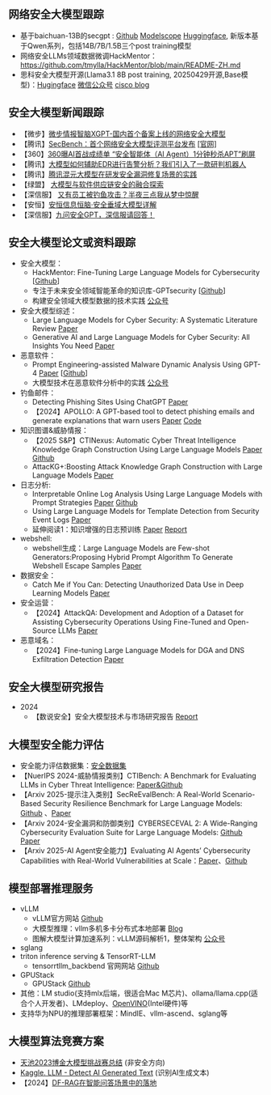 ## 网络安全大模型跟踪 ##
- 基于baichuan-13B的secgpt : [Github](https://github.com/Clouditera/secgpt) [Modelscope](https://modelscope.cn/profile/clouditera) [Huggingface](https://huggingface.co/clouditera/secgpt), 新版本基于Qwen系列，包括14B/7B/1.5B三个post training模型
- 网络安全LLMs领域数据微调HackMentor：https://github.com/tmylla/HackMentor/blob/main/README-ZH.md
- 思科安全大模型开源(Llama3.1 8B post training, 20250429开源,Base模型)：[Hugingface](https://huggingface.co/fdtn-ai/Foundation-Sec-8B)  [微信公众号](https://mp.weixin.qq.com/s/xFf7eovBTM_quQAn33C5Aw?color_scheme=light)   [cisco blog](https://blogs.cisco.com/security/foundation-sec-cisco-foundation-ai-first-open-source-security-model)

## 安全大模型新闻跟踪 ##
- 【微步】[微步情报智脑XGPT-国内首个备案上线的网络安全大模型](https://mp.weixin.qq.com/s?__biz=MzI5NjA0NjI5MQ==&mid=2650180167&idx=1&sn=66a82e5c72c3012d494d1529b1f49eeb&chksm=f44871fbc33ff8ed27ea89e98ddbe601eb0fe1e028d8c1b2f5d18194f3cfead47710a665178b&mpshare=1&scene=1&srcid=0122mgyu5GRP08xBK9uUKMkl&sharer_shareinfo=87fc63df934c57a997a064c24004b1a7&sharer_shareinfo_first=4d6fc799277aed37f498e693fc4a4c59&from=industrynews&version=4.1.20.6006&platform=win#rd)
- 【腾讯】[SecBench：首个网络安全大模型评测平台发布](https://mp.weixin.qq.com/s/7WINLyfWj0MkYNUZYJbcwA) [[官网]](https://secbench.org/)
- 【360】[360曝AI首战成绩单 “安全智能体（AI Agent）1分钟秒杀APT”刷屏](https://mp.weixin.qq.com/s/5kpvzeejPDhNbM_xX9d_lw)
- 【腾讯】[大模型如何辅助EDR进行告警分析？我们引入了一款研判机器人](https://mp.weixin.qq.com/s/fMWqqCBmc4ldG6KNnj1gDA)
- 【腾讯】[腾讯混元大模型在研发安全漏洞修复场景的实践](https://mp.weixin.qq.com/s/KwyuQPmInzXwqWjV46OmhQ)
- 【绿盟】 [大模型与软件供应链安全的融合探索](https://mp.weixin.qq.com/s/IMHEslcT_r5Je849UBSx8w?from=industrynews&version=4.1.22.6014&platform=win&nwr_flag=1#wechat_redirect)
- 【深信服】 [又有员工被钓鱼攻击？半夜三点我从梦中惊醒](https://mp.weixin.qq.com/s/fG1NgkjIYAA8EOPxU_82hg)
- 【安恒】[安恒信息恒脑·安全垂域大模型详解](https://mp.weixin.qq.com/s/mGEbPdvWQBr1h_dC_kPkmg?from=industrynews&version=4.1.22.8029&platform=win&nwr_flag=1#wechat_redirect)
- 【深信服】[九问安全GPT，深信服请回答！](https://www.sangfor.com.cn/blog/5d0a354305be4d488f78a6e4624add86)


## 安全大模型论文或资料跟踪 ##
- 安全大模型：
     - HackMentor: Fine-Tuning Large Language Models for Cybersecurity [[Github](https://github.com/tmylla/HackMentor/blob/main/README-ZH.md)]
     - 专注于未来安全领域智能革命的知识库-GPTsecurity [[Github](https://github.com/mo-xiaoxi/GPTSecurity)]
     - 构建安全领域大模型数据的技术实践 [公众号](https://mp.weixin.qq.com/s/0yCmQQVg0ZS_WqjNdOQEQg)
- 安全大模型综述：
     - Large Language Models for Cyber Security: A Systematic Literature Review [Paper](https://arxiv.org/pdf/2405.04760)
     - Generative AI and Large Language Models for Cyber Security: All Insights You Need [Paper](https://arxiv.org/pdf/2405.12750)
- 恶意软件：
     - Prompt Engineering-assisted Malware Dynamic Analysis Using GPT-4 [Paper](https://mp.weixin.qq.com/s/zIAYb4jF-f5rsEFLNQPbww) [[Github](https://github.com/yan-scnu/Prompted_Dynamic_Detection)]
     - 大模型技术在恶意软件分析中的实践 [公众号](https://mp.weixin.qq.com/s/dWgxOZLVUyHi1maUjdUDaQ)  
- 钓鱼邮件：
     - Detecting Phishing Sites Using ChatGPT [Paper](https://arxiv.org/pdf/2306.05816)
     - 【2024】APOLLO: A GPT-based tool to detect phishing emails and generate explanations that warn users [Paper](https://arxiv.org/pdf/2410.07997) [Code](https://anonymous.4open.science/r/APOLLO-658A/README.md)  
- 知识图谱&威胁情报：
     - 【2025 S&P】CTINexus: Automatic Cyber Threat Intelligence Knowledge Graph Construction Using Large Language Models [Paper](https://arxiv.org/abs/2410.21060)  [Github](https://ctinexus.github.io/)
     - AttacKG+:Boosting Attack Knowledge Graph Construction with Large Language Models [Paper](https://arxiv.org/pdf/2405.04753)
- 日志分析:
    - Interpretable Online Log Analysis Using Large Language Models with Prompt Strategies [Paper](https://arxiv.org/abs/2308.07610) [Github](https://github.com/lunyiliu/LogPrompt)
    - Using Large Language Models for Template Detection from Security Event Logs [Paper](https://arxiv.org/pdf/2409.05045)
    - 延伸阅读1：知识增强的日志预训练 [Paper](https://dl.acm.org/doi/10.1145/3597503.3623304) [Report](https://mp.weixin.qq.com/s/OGTyr--W3dBhPBA6Tsm5dQ)
- webshell:
     - webshell生成：Large Language Models are Few-shot Generators:Proposing Hybrid Prompt Algorithm To Generate Webshell Escape Samples [Paper](https://arxiv.org/abs/2402.07408)
- 数据安全：
     - Catch Me if You Can: Detecting Unauthorized Data Use in Deep Learning Models [Paper](https://arxiv.org/pdf/2409.06280)
- 安全运营：
     - 【2024】AttackQA: Development and Adoption of a Dataset for Assisting Cybersecurity Operations Using Fine-Tuned and Open-Source LLMs [Paper](https://arxiv.org/pdf/2411.01073)
- 恶意域名：
     -  【2024】Fine-tuning Large Language Models for DGA and DNS Exfiltration Detection [Paper](https://arxiv.org/pdf/2410.21723)  


## 安全大模型研究报告
- 2024
     - 【数说安全】安全大模型技术与市场研究报告 [Report](https://github.com/XMoyas/AI_CyberSecurity_Resources/blob/main/AI4LLM/paper/%E5%AE%89%E5%85%A8%E5%A4%A7%E6%A8%A1%E5%9E%8B%E6%8A%80%E6%9C%AF%E4%B8%8E%E5%B8%82%E5%9C%BA%E7%A0%94%E7%A9%B6%E6%8A%A5%E5%91%8A_%E6%95%B0%E8%AF%B4%E5%AE%89%E5%85%A8.pdf)


## 大模型安全能力评估
- 安全能力评估数据集：[安全数据集](https://github.com/XMoyas/AI_CyberSecurity_Resources/blob/main/Dataset/README.md)
- 【NuerIPS 2024-威胁情报类别】CTIBench: A Benchmark for Evaluating LLMs in Cyber Threat Intelligence: [Paper&Github](https://proceedings.neurips.cc/paper_files/paper/2024/hash/5acd3c628aa1819fbf07c39ef73e7285-Abstract-Datasets_and_Benchmarks_Track.html)
- 【Arxiv 2025-提示注入类别】SecReEvalBench: A Real-World Scenario-Based Security Resilience Benchmark for Large Language Models: [Github](https://github.com/VeraaaCUI/SecReEvalBench/tree/main) 、[Paper](https://arxiv.org/pdf/2505.07584)
- 【Arxiv 2024-安全漏洞和防御类别】CYBERSECEVAL 2: A Wide-Ranging
 Cybersecurity Evaluation Suite for Large
 Language Models: [Github](https://github.com/meta-llama/PurpleLlama/tree/main/CybersecurityBenchmarks) [Paper](https://arxiv.org/pdf/2404.13161)
- 【Arxiv 2025-AI Agent安全能力】Evaluating AI Agents’ Cybersecurity Capabilities with Real-World Vulnerabilities at Scale：[Paper](https://arxiv.org/pdf/2506.02548)、[Github](https://github.com/sunblaze-ucb/cybergym) 


## 模型部署推理服务
- vLLM
     - vLLM官方网站 [Github](https://github.com/vllm-project/vllm)
     - 大模型推理：vllm多机多卡分布式本地部署 [Blog](https://blog.csdn.net/sunny0121/article/details/139331035)
     - 图解大模型计算加速系列：vLLM源码解析1，整体架构 [公众号](https://mp.weixin.qq.com/s/7vJdWFt9SHP1xh9OuEVDRg)
- sglang
- triton inference serving & TensorRT-LLM
     - tensorrtllm_backbend 官网网站 [Github](https://github.com/triton-inference-server/tensorrtllm_backend)
- GPUStack
     - GPUStack [Github](https://github.com/gpustack/gpustack)
- 其他：LM studio(支持mlx后端，很适合Mac M芯片)、ollama/llama.cpp(适合个人开发者)、LMdeploy、[OpenVINO](https://docs.openvino.ai/2025/index.html)(Intel硬件)等
- 支持华为NPU的推理部署框架：MindIE、vllm-ascend、sglang等


## 大模型算法竞赛方案 ##
- [天池2023博金大模型挑战赛总结](https://mp.weixin.qq.com/s/p7yEvJ06nitd9MBhxDtCgA)  (非安全方向)
- [Kaggle. LLM - Detect AI Generated Text](https://www.kaggle.com/competitions/llm-detect-ai-generated-text) (识别AI生成文本)
- 【2024】[DF-RAG在智能问答场景中的落地](https://github.com/Galaxy-JewXW/tugraph4ai/tree/master)

